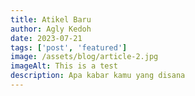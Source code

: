 ```yaml
---
title: Atikel Baru
author: Agly Kedoh
date: 2023-07-21
tags: ['post', 'featured']
image: /assets/blog/article-2.jpg
imageAlt: This is a test
description: Apa kabar kamu yang disana
---
```

